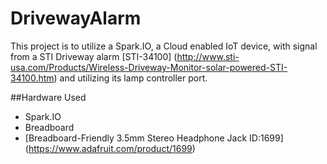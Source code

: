 # DrivewayAlarm
This project is to utilize a Spark.IO, a Cloud enabled IoT device, with signal from a STI Driveway alarm [STI-34100] (http://www.sti-usa.com/Products/Wireless-Driveway-Monitor-solar-powered-STI-34100.htm) and utilizing its lamp controller port.

##Hardware Used
* Spark.IO
* Breadboard
* [Breadboard-Friendly 3.5mm Stereo Headphone Jack ID:1699] (https://www.adafruit.com/product/1699) 
